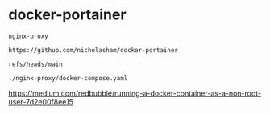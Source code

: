 # docker-portainer

```nginx-proxy```

```https://github.com/nicholasham/docker-portainer```

```refs/heads/main```

```./nginx-proxy/docker-compose.yaml```

https://medium.com/redbubble/running-a-docker-container-as-a-non-root-user-7d2e00f8ee15